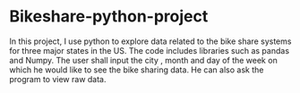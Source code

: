 # Bikeshare-python-project
In this project, I use python to explore data related to the bike share systems for three major states in the US. The code includes libraries such as pandas and Numpy. The user shall input the city , month and day of the week on which he would like to see the bike sharing data. He can also ask the program to view raw data. 
